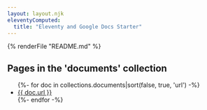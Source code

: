```yaml
---
layout: layout.njk
eleventyComputed:
  title: "Eleventy and Google Docs Starter"
---
```


{% renderFile "README.md" %}

## Pages in the 'documents' collection

<ul>
{%- for doc in collections.documents|sort(false, true, 'url') -%}
  <li><a href="{{ doc.url }}">{{ doc.url }}</a></li>
{%- endfor -%}
</ul>
